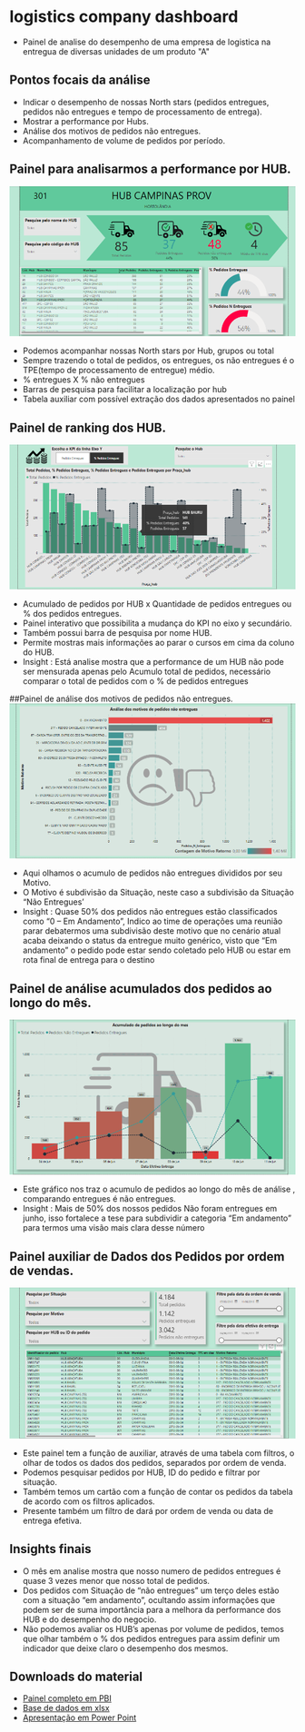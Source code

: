 # logistics company dashboard
- Painel de analise do desempenho de uma empresa de logistica na entregua de diversas unidades de um produto "A"

## Pontos focais da análise
* Indicar o desempenho de nossas North stars (pedidos entregues, pedidos não entregues e tempo de processamento de entrega).
* Mostrar a performance por Hubs.
* Análise dos motivos de pedidos não entregues.
* Acompanhamento de volume de pedidos por período. 

## Painel para analisarmos a performance por HUB.
![Painel 1](https://github.com/ClaudioBarreira97/logistics_company_dashboard/blob/main/Painel_1.png)
- Podemos acompanhar nossas North stars por Hub, grupos ou total
- Sempre trazendo o total de pedidos, os entregues, os não entregues é o TPE(tempo de processamento de entregue) médio.
- % entregues X % não entregues
- Barras de pesquisa para facilitar a localização por hub
- Tabela auxiliar com possível extração dos dados apresentados no painel

## Painel de ranking dos HUB.
![Painel_2](https://github.com/ClaudioBarreira97/logistics_company_dashboard/blob/main/Painel_2.png)
- Acumulado de pedidos por HUB x Quantidade de pedidos entregues ou % dos pedidos entregues.
- Painel interativo que possibilita a mudança do KPI no eixo y secundário.
- Também possui barra de pesquisa por nome  HUB.
- Permite mostras mais informações ao parar o cursos em cima da coluno do HUB.
- Insight : Está analise mostra que a performance de um HUB não pode ser mensurada apenas pelo Acumulo total de pedidos, necessário comparar o total de pedidos com o % de pedidos entregues

##Painel de análise dos motivos de pedidos não entregues.
![Painel_3](https://github.com/ClaudioBarreira97/logistics_company_dashboard/blob/main/Painel_3.png)
- Aqui olhamos o acumulo de pedidos não entregues divididos por seu Motivo.
- O Motivo é subdivisão da Situação, neste caso a subdivisão da Situação “Não Entregues’
- Insight : Quase 50% dos pedidos não entregues estão classificados como “0 – Em Andamento”, Indico ao time de operações uma reunião parar debatermos uma subdivisão deste motivo que no cenário atual acaba deixando o status da entregue muito genérico, visto que “Em andamento”  o pedido pode estar sendo coletado pelo HUB ou estar em rota final de entrega para o destino

## Painel de análise acumulados dos pedidos ao longo do mês.
![Painel_4](https://github.com/ClaudioBarreira97/logistics_company_dashboard/blob/main/Painel_4.png)
- Este gráfico nos traz o acumulo de pedidos ao longo do mês de análise , comparando entregues é não entregues.
- Insight : Mais de 50% dos nossos pedidos Não foram entregues em junho, isso fortalece a tese para subdividir a categoria “Em andamento” para termos uma visão mais clara desse número

## Painel auxiliar de Dados dos Pedidos por ordem de vendas.
![Painel_5](https://github.com/ClaudioBarreira97/logistics_company_dashboard/blob/main/Painel_5.png)
- Este painel tem a função de auxiliar, através de uma tabela com filtros, o olhar de todos os dados dos pedidos, separados por ordem de venda.
- Podemos pesquisar pedidos por HUB, ID do pedido e filtrar por situação.
- Também temos um cartão com a função de contar os pedidos da tabela de acordo com os filtros aplicados.
- Presente também um filtro de dará por ordem de venda ou data de entrega efetiva.

## Insights finais
- O mês em analise mostra que nosso numero de pedidos entregues é quase 3 vezes menor que nosso total de pedidos.
- Dos pedidos com Situação de “não entregues” um terço deles estão com a situação “em andamento”, ocultando assim informações que podem ser de suma importância para a melhora da performance dos HUB e do desempenho do negocio.
- Não podemos avaliar os HUB’s apenas por volume de pedidos, temos que olhar também o % dos pedidos entregues para assim definir um indicador que deixe claro o desempenho dos mesmos.

## Downloads do material
- [Painel completo em PBI](https://github.com/ClaudioBarreira97/logistics_company_dashboard/blob/main/Case%20An%C3%A1lise%20Logistica.pbix)
- [Base de dados em xlsx](https://github.com/ClaudioBarreira97/logistics_company_dashboard/blob/main/Base_dados_tratada_case.xlsx)
- [Apresentação em Power Point](https://github.com/ClaudioBarreira97/logistics_company_dashboard/blob/main/Analise%20Case%20Logistica%20.pptx)


